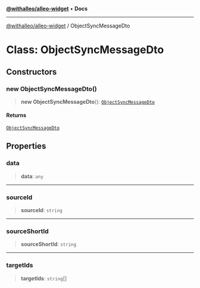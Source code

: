 [**@withalleo/alleo-widget**](../README.md) • **Docs**

***

[@withalleo/alleo-widget](../globals.md) / ObjectSyncMessageDto

# Class: ObjectSyncMessageDto

## Constructors

### new ObjectSyncMessageDto()

> **new ObjectSyncMessageDto**(): [`ObjectSyncMessageDto`](ObjectSyncMessageDto.md)

#### Returns

[`ObjectSyncMessageDto`](ObjectSyncMessageDto.md)

## Properties

### data

> **data**: `any`

***

### sourceId

> **sourceId**: `string`

***

### sourceShortId

> **sourceShortId**: `string`

***

### targetIds

> **targetIds**: `string`[]
